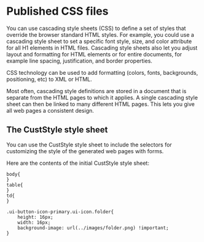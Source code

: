# Published CSS files

You can use cascading style sheets (CSS) to define a set of styles that override the browser standard HTML styles. For example, you could use a cascading style sheet to set a specific font style, size, and color attribute for all H1 elements in HTML files. Cascading style sheets also let you adjust layout and formatting for HTML elements or for entire documents, for example line spacing, justification, and border properties.

CSS technology can be used to add formatting (colors, fonts, backgrounds, positioning, etc) to XML or HTML.

Most often, cascading style definitions are stored in a document that is separate from the HTML pages to which it applies. A single cascading style sheet can then be linked to many different HTML pages. This lets you give all web pages a consistent design.

## The CustStyle style sheet

You can use the CustStyle style sheet to include the selectors for customizing the style of the generated web pages with forms.

Here are the contents of the initial CustStyle style sheet:

```language-css
body{
}
table{
}
td{
}

.ui-button-icon-primary.ui-icon.folder{
    height: 16px;
    width: 16px;
    background-image: url(../images/folder.png) !important;
}
```
